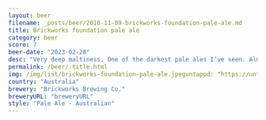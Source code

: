 ```yaml
---
layout: beer
filename: _posts/beer/2016-11-09-brickworks-foundation-pale-ale.md
title: Brickworks foundation pale ale
category: beer
score: 7
beer-date: "2023-02-28"
desc: "Very deep maltiness. One of the darkest pale ales I’ve seen. Almost like a mild red ale with low bitterness. Takes a little bit to get used to"
permalink: /beer/:title.html
img: /img/list/brickworks-foundation-pale-ale.jpeguntappd: "https://untappd.com/b/brickworks-brewing-co--foundation-pale-ale/4158733"
country: "Australia"
brewery: "Brickworks Brewing Co."
breweryURL: "breweryURL"
style: "Pale Ale - Australian"
---
```

